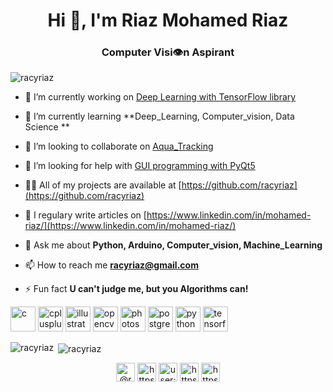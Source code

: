 <h1 align="center">Hi 👋, I'm Riaz Mohamed Riaz</h1>
<h3 align="center">Computer Visi👁n Aspirant</h3>

<p align="left"> <img src="https://komarev.com/ghpvc/?username=racyriaz" alt="racyriaz" /> </p>

- 🔭 I’m currently working on [Deep Learning with TensorFlow library](https://github.com/racyriaz/myPrograms/tree/master/supervise_learning_ANN_models)

- 🌱 I’m currently learning **Deep_Learning, Computer_vision, Data Science **

- 👯 I’m looking to collaborate on [Aqua_Tracking](https://github.com/racyriaz/aqua-tracking)

- 🤝 I’m looking for help with [GUI programming with PyQt5](https://github.com/racyriaz/myPrograms/commit/f852aad18de9009d1d85588eb74edf5f1cf2a985)

- 👨‍💻 All of my projects are available at [https://github.com/racyriaz](https://github.com/racyriaz)

- 📝 I regulary write articles on [https://www.linkedin.com/in/mohamed-riaz/](https://www.linkedin.com/in/mohamed-riaz/)

- 💬 Ask me about **Python, Arduino, Computer_vision, Machine_Learning**

- 📫 How to reach me **racyriaz@gmail.com**

- ⚡ Fun fact **U can't judge me, but you Algorithms can!**

<p align="left"><img src="https://devicons.github.io/devicon/devicon.git/icons/c/c-original.svg" alt="c" width="40" height="40"/> <img src="https://devicons.github.io/devicon/devicon.git/icons/cplusplus/cplusplus-original.svg" alt="cplusplus" width="40" height="40"/> <img src="https://www.vectorlogo.zone/logos/adobe_illustrator/adobe_illustrator-icon.svg" alt="illustrator" width="40" height="40"/> <img src="https://www.vectorlogo.zone/logos/opencv/opencv-icon.svg" alt="opencv" width="40" height="40"/> <img src="https://devicons.github.io/devicon/devicon.git/icons/photoshop/photoshop-plain.svg" alt="photoshop" width="40" height="40"/> <img src="https://devicons.github.io/devicon/devicon.git/icons/postgresql/postgresql-original-wordmark.svg" alt="postgresql" width="40" height="40"/> <img src="https://devicons.github.io/devicon/devicon.git/icons/python/python-original.svg" alt="python" width="40" height="40"/> <img src="https://www.vectorlogo.zone/logos/tensorflow/tensorflow-icon.svg" alt="tensorflow" width="40" height="40"/></p><p><img align="left" src="https://github-readme-stats.vercel.app/api/top-langs/?username=racyriaz&layout=compact&hide=html" alt="racyriaz" /></p>

<p>&nbsp;<img align="center" src="https://github-readme-stats.vercel.app/api?username=racyriaz&show_icons=true" alt="racyriaz" /></p>

<p align="center">
<a href="https://twitter.com/@racyriaz" target="blank"><img align="center" src="https://cdn.jsdelivr.net/npm/simple-icons@3.0.1/icons/twitter.svg" alt="@racyriaz" height="30" width="30" /></a>
<a href="https://linkedin.com/in/https://www.linkedin.com/in/mohamed-riaz/" target="blank"><img align="center" src="https://cdn.jsdelivr.net/npm/simple-icons@3.0.1/icons/linkedin.svg" alt="https://www.linkedin.com/in/mohamed-riaz/" height="30" width="30" /></a>
<a href="https://stackoverflow.com/users/user:13266258" target="blank"><img align="center" src="https://cdn.jsdelivr.net/npm/simple-icons@3.0.1/icons/stackoverflow.svg" alt="user:13266258" height="30" width="30" /></a>
<a href="https://fb.com/https://facebook.com/racyriaz" target="blank"><img align="center" src="https://cdn.jsdelivr.net/npm/simple-icons@3.0.1/icons/facebook.svg" alt="https://facebook.com/racyriaz" height="30" width="30" /></a>
<a href="https://instagram.com/https://instagram.com/racyriaz" target="blank"><img align="center" src="https://cdn.jsdelivr.net/npm/simple-icons@3.0.1/icons/instagram.svg" alt="https://instagram.com/racyriaz" height="30" width="30" /></a>
</p>
